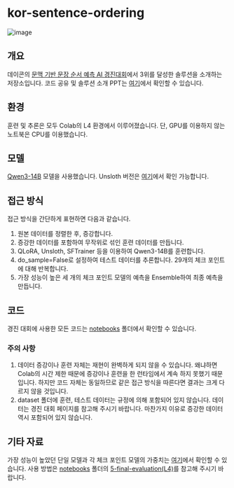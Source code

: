 # kor-sentence-ordering

![image](https://github.com/user-attachments/assets/e57f95ca-810a-49c5-9864-6f27957ff8c0)

## 개요

데이콘의 [문맥 기반 문장 순서 예측 AI 경진대회](https://dacon.io/competitions/official/236489/overview/description)에서 3위를 달성한 솔루션을 소개하는 저장소입니다. 코드 공유 및 솔루션 소개 PPT는 [여기](https://dacon.io/competitions/official/236489/codeshare/12519?page=1&dtype=recent)에서 확인할 수 있습니다. 

## 환경

훈련 및 추론은 모두 Colab의 L4 환경에서 이루어졌습니다. 단, GPU를 이용하지 않는 노트북은 CPU를 이용했습니다.

## 모델

[Qwen3-14B](https://huggingface.co/Qwen/Qwen3-14B) 모델을 사용했습니다. Unsloth 버전은 [여기](https://huggingface.co/unsloth/Qwen3-14B)에서 확인 가능합니다.

## 접근 방식

접근 방식을 간단하게 표현하면 다음과 같습니다.

1. 원본 데이터를 정렬한 후, 증강합니다.
2. 증강한 데이터를 포함하여 무작위로 섞인 훈련 데이터를 만듭니다.
3. QLoRA, Unsloth, SFTrainer 등을 이용하여 Qwen3-14B를 훈련합니다.
4. do_sample=False로 설정하여 테스트 데이터를 추론합니다. 29개의 체크 포인트에 대해 반복합니다.
5. 가장 성능이 높은 세 개의 체크 포인트 모델의 예측을 Ensemble하여 최종 예측을 만듭니다.

## 코드

경진 대회에 사용한 모든 코드는 [notebooks](/notebooks) 폴더에서 확인할 수 있습니다. 

### 주의 사항

1. 데이터 증강이나 훈련 자체는 재현이 완벽하게 되지 않을 수 있습니다. 왜냐하면 Colab의 시간 제한 때문에 증강이나 훈련을 한 런타임에서 계속 하지 못했기 때문입니다. 하지만 코드 자체는 동일하므로 같은 접근 방식을 따른다면 결과는 크게 다르지 않을 것입니다.
2. dataset 폴더에 훈련, 테스트 데이터는 규정에 의해 포함되어 있지 않습니다. 데이터는 경진 대회 페이지를 참고해 주시기 바랍니다. 마찬가지 이유로 증강한 데이터 역시 포함되어 있지 않습니다.

## 기타 자료

가장 성능이 높았던 단일 모델과 각 체크 포인트 모델의 가중치는 [여기](https://huggingface.co/JuyeopDang/Qwen-3-14B-Sentence-Ordering)에서 확인할 수 있습니다. 사용 방법은 [notebooks](/notebooks) 폴더의 [5-final-evaluation(L4)](notebooks/5-final-evaluation(L4).ipynb)를 참고해 주시기 바랍니다.
